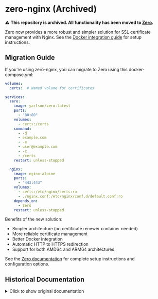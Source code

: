 # zero-nginx (Archived)

⚠️ **This repository is archived. All functionality has been moved to [Zero](https://github.com/yarlson/zero).**

Zero now provides a more robust and simpler solution for SSL certificate management with Nginx. See the [Docker integration guide](https://github.com/yarlson/zero#docker) for setup instructions.

## Migration Guide

If you're using zero-nginx, you can migrate to Zero using this docker-compose.yml:

```yaml
volumes:
  certs:  # Named volume for certificates

services:
  zero:
    image: yarlson/zero:latest
    ports:
      - "80:80"
    volumes:
      - certs:/certs
    command:
      - -d
      - example.com
      - -e
      - user@example.com
      - -c
      - /certs
    restart: unless-stopped

  nginx:
    image: nginx:alpine
    ports:
      - "443:443"
    volumes:
      - certs:/etc/nginx/certs:ro
      - ./nginx.conf:/etc/nginx/conf.d/default.conf:ro
    depends_on:
      - zero
    restart: unless-stopped
```

Benefits of the new solution:
- Simpler architecture (no certificate renewer container needed)
- More reliable certificate management
- Better Docker integration
- Automatic HTTP to HTTPS redirection
- Support for both AMD64 and ARM64 architectures

See the [Zero documentation](https://github.com/yarlson/zero) for complete setup instructions and configuration options.

## Historical Documentation

<details>
<summary>Click to show original documentation</summary>

# zero-nginx

zero-nginx is an Nginx-based Docker image that integrates [Zero](https://github.com/yarlson/zero), a tool for automatically obtaining and managing SSL/TLS certificates from Let's Encrypt. This image simplifies the process of setting up a secure web server with automatic certificate management.

## Features

- Nginx web server with built-in SSL/TLS support
- Automatic SSL/TLS certificate acquisition and renewal using Zero
- Cross-platform compatibility (supports x86_64 and ARM64)
- Easy configuration through environment variables

## Quick Start

To use zero-nginx, you can pull the image from Docker Hub and run it with the following command:

```bash
docker run -d -p 80:80 -p 443:443 \
  -v /path/to/nginx.conf:/etc/nginx/nginx.conf:ro \
  -v /path/to/certs:/etc/nginx/ssl \
  -e DOMAIN=example.com \
  -e EMAIL=user@example.com \
  --name zero-nginx \
  yarlson/zero-nginx
```

Replace `/path/to/nginx.conf`, `/path/to/certs`, `example.com`, and `user@example.com` with your specific configurations.

## Configuration

### Environment Variables

- `DOMAIN`: The domain name for which to obtain/manage SSL certificates
- `EMAIL`: The email address to use for Let's Encrypt account registration

### Volumes

- `/etc/nginx/nginx.conf`: Mount your custom Nginx configuration file here
- `/etc/nginx/ssl`: Directory where SSL certificates will be stored

## Docker Compose

For easier deployment and automatic certificate renewal, you can use Docker Compose. Create a `docker-compose.yml` file with the following content:

```yaml
services:
  nginx:
    image: yarlson/zero-nginx
    container_name: zero-nginx
    ports:
      - "80:80"
      - "443:443"
    volumes:
      - ./nginx.conf:/etc/nginx/nginx.conf:ro
      - certs:/etc/nginx/ssl
    environment:
      - DOMAIN=example.com
      - EMAIL=user@example.com
    networks:
      - web

  certrenewer:
    image: yarlson/zero-nginx
    volumes:
      - certs:/etc/nginx/ssl
      - /var/run/docker.sock:/var/run/docker.sock
    environment:
      - DOMAIN=example.com
      - EMAIL=user@example.com
      - PROXY_CONTAINER_NAME=nginx
    entrypoint: /renew-certificates.sh
    networks:
      - web

volumes:
  certs:

networks:
  web:
```

Then run:

```bash
docker-compose up -d
```

This setup includes two services:

1. `nginx`: The main web server with SSL/TLS support.
2. `certrenewer`: A service that checks for certificate renewals daily and reloads Nginx if a renewal occurs.

## Customization

You can customize the Nginx configuration by mounting your own `nginx.conf` file to `/etc/nginx/nginx.conf` inside the container.

## Important Notes

- The image automatically handles SSL/TLS certificate acquisition and renewal.
- Ensure that your domain's DNS is properly configured to point to the server where you're running this Docker container.
- The container needs to be accessible on both port 80 and 443 for proper functionality.
- The `certrenewer` service uses the Docker socket to reload Nginx after certificate renewal. Ensure this aligns with your security requirements.

## Contributing

Contributions to improve zero-nginx are welcome. Please feel free to submit issues or pull requests to the [zero-nginx repository](https://github.com/yarlson/zero-nginx).

## License

This project is licensed under the MIT License - see the [LICENSE](LICENSE) file for details.

## Related Projects

- [Zero](https://github.com/yarlson/zero): The SSL/TLS certificate management tool integrated into this image.
</details>
